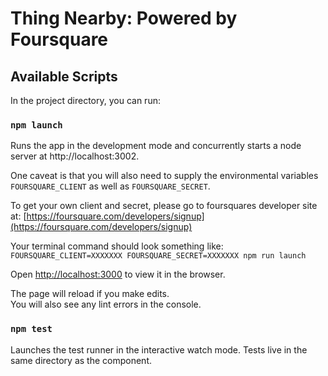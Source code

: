 # Thing Nearby: Powered by Foursquare

## Available Scripts

In the project directory, you can run:

### `npm launch`

Runs the app in the development mode and concurrently starts a node server at http://localhost:3002.

One caveat is that you will also need to supply the environmental variables `FOURSQUARE_CLIENT` as well as `FOURSQUARE_SECRET`. 

To get your own client and secret, please go to foursquares developer site at: 
[https://foursquare.com/developers/signup](https://foursquare.com/developers/signup)

Your terminal command should look something like:
`FOURSQUARE_CLIENT=XXXXXXX FOURSQUARE_SECRET=XXXXXXX npm run launch`


Open [http://localhost:3000](http://localhost:3000) to view it in the browser.

The page will reload if you make edits.\
You will also see any lint errors in the console.

### `npm test`

Launches the test runner in the interactive watch mode. Tests live in the same directory as the component. 

